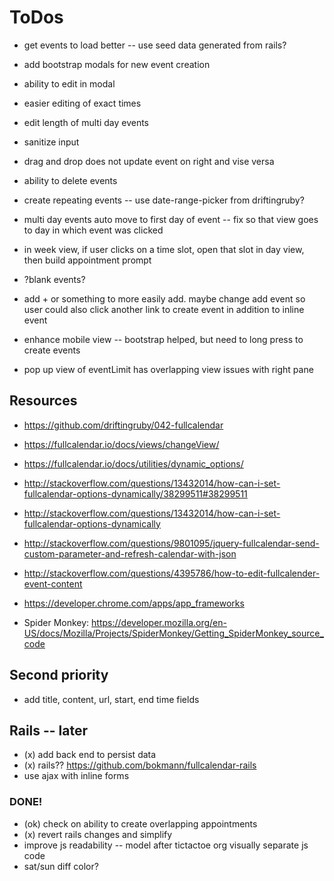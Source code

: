 # ToDos
+ get events to load better -- use seed data generated from rails?
+ add bootstrap modals for new event creation
+ ability to edit in modal
+ easier editing of exact times
+ edit length of multi day events

+ sanitize input

+ drag and drop does not update event on right and vise versa

+ ability to delete events

+ create repeating events -- use date-range-picker from driftingruby?
+ multi day events auto move to first day of event -- fix so that view goes to day in which event was clicked

+ in week view, if user clicks on a time slot, open that slot in day view, then
  build appointment prompt

+ ?blank events?


+ add + or something to more easily add. maybe change add event so user could also click another link to create event in addition to inline event

+ enhance mobile view -- bootstrap helped, but need to long press to create events

+ pop up view of eventLimit has overlapping view issues with right pane



## Resources
+ https://github.com/driftingruby/042-fullcalendar
+ https://fullcalendar.io/docs/views/changeView/
+ https://fullcalendar.io/docs/utilities/dynamic_options/
+ http://stackoverflow.com/questions/13432014/how-can-i-set-fullcalendar-options-dynamically/38299511#38299511
+ http://stackoverflow.com/questions/13432014/how-can-i-set-fullcalendar-options-dynamically
+ http://stackoverflow.com/questions/9801095/jquery-fullcalendar-send-custom-parameter-and-refresh-calendar-with-json
+ http://stackoverflow.com/questions/4395786/how-to-edit-fullcalender-event-content

+ https://developer.chrome.com/apps/app_frameworks
+ Spider Monkey: https://developer.mozilla.org/en-US/docs/Mozilla/Projects/SpiderMonkey/Getting_SpiderMonkey_source_code

## Second priority
+ add title, content, url, start, end time fields


## Rails -- later
+ (x) add back end to persist data
+ (x) rails?? https://github.com/bokmann/fullcalendar-rails
+ use ajax with inline forms


### DONE!
+ (ok) check on ability to create overlapping appointments
+ (x) revert rails changes and simplify
+ improve js readability -- model after tictactoe org visually separate js code
+ sat/sun diff color?
